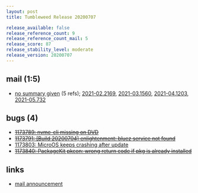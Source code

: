 ```yaml
---
layout: post
title: Tumbleweed Release 20200707

release_available: false
release_reference_count: 9
release_reference_count_mail: 5
release_score: 87
release_stability_level: moderate
release_version: 20200707
---
```


## mail (1:5)

- [no summary given](https://github.com/boombatower/tumbleweed-review/issues/10) (5 refs); [2021-02.2169](https://github.com/boombatower/tumbleweed-review/issues/10), [2021-03.1560](https://github.com/boombatower/tumbleweed-review/issues/10), [2021-04.1203](https://github.com/boombatower/tumbleweed-review/issues/10), [2021-05.732](https://github.com/boombatower/tumbleweed-review/issues/10)

## bugs (4)

<!--more-->

- ~~[1173789: nvme-cli missing on DVD](https://bugzilla.opensuse.org/show_bug.cgi?id=1173789)~~
- ~~[1173791: \[Build 20200704\] enlightenment: bluez service not found](https://bugzilla.opensuse.org/show_bug.cgi?id=1173791)~~
- [1173803: MicroOS keeps crashing after update](https://bugzilla.opensuse.org/show_bug.cgi?id=1173803)
- ~~[1173840: PackageKit pkcon: wrong return code if pkg is already installed](https://bugzilla.opensuse.org/show_bug.cgi?id=1173840)~~



## links

- [mail announcement](https://github.com/boombatower/tumbleweed-review/issues/10)
